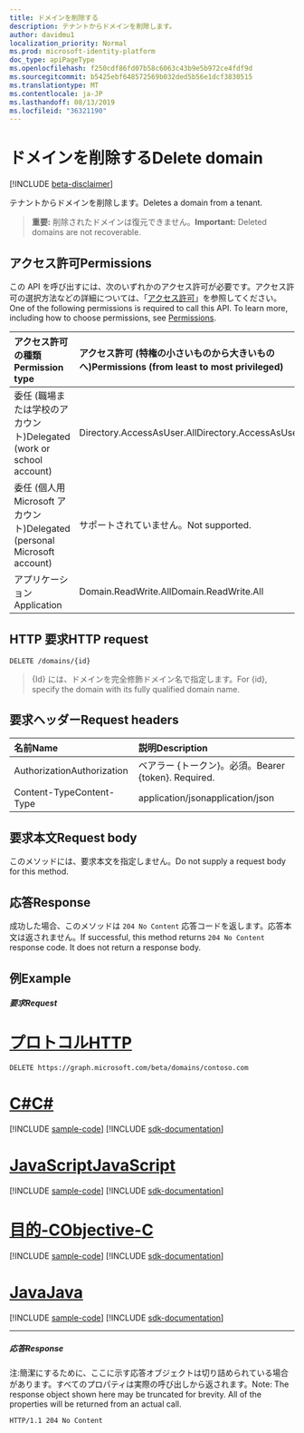 ```yaml
---
title: ドメインを削除する
description: テナントからドメインを削除します。
author: davidmu1
localization_priority: Normal
ms.prod: microsoft-identity-platform
doc_type: apiPageType
ms.openlocfilehash: f250cdf86fd07b58c6063c43b9e5b972ce4fdf9d
ms.sourcegitcommit: b5425ebf648572569b032ded5b56e1dcf3830515
ms.translationtype: MT
ms.contentlocale: ja-JP
ms.lasthandoff: 08/13/2019
ms.locfileid: "36321190"
---
```

# <a name="delete-domain"></a><span data-ttu-id="6015e-103">ドメインを削除する</span><span class="sxs-lookup"><span data-stu-id="6015e-103">Delete domain</span></span>

[!INCLUDE [beta-disclaimer](../../includes/beta-disclaimer.md)]

<span data-ttu-id="6015e-104">テナントからドメインを削除します。</span><span class="sxs-lookup"><span data-stu-id="6015e-104">Deletes a domain from a tenant.</span></span>

> <span data-ttu-id="6015e-105">**重要:** 削除されたドメインは復元できません。</span><span class="sxs-lookup"><span data-stu-id="6015e-105">**Important:** Deleted domains are not recoverable.</span></span>

## <a name="permissions"></a><span data-ttu-id="6015e-106">アクセス許可</span><span class="sxs-lookup"><span data-stu-id="6015e-106">Permissions</span></span>

<span data-ttu-id="6015e-p101">この API を呼び出すには、次のいずれかのアクセス許可が必要です。アクセス許可の選択方法などの詳細については、「[アクセス許可](/graph/permissions-reference)」を参照してください。</span><span class="sxs-lookup"><span data-stu-id="6015e-p101">One of the following permissions is required to call this API. To learn more, including how to choose permissions, see [Permissions](/graph/permissions-reference).</span></span>


|<span data-ttu-id="6015e-109">アクセス許可の種類</span><span class="sxs-lookup"><span data-stu-id="6015e-109">Permission type</span></span>      | <span data-ttu-id="6015e-110">アクセス許可 (特権の小さいものから大きいものへ)</span><span class="sxs-lookup"><span data-stu-id="6015e-110">Permissions (from least to most privileged)</span></span>              |
|:--------------------|:---------------------------------------------------------|
|<span data-ttu-id="6015e-111">委任 (職場または学校のアカウント)</span><span class="sxs-lookup"><span data-stu-id="6015e-111">Delegated (work or school account)</span></span> | <span data-ttu-id="6015e-112">Directory.AccessAsUser.All</span><span class="sxs-lookup"><span data-stu-id="6015e-112">Directory.AccessAsUser.All</span></span>    |
|<span data-ttu-id="6015e-113">委任 (個人用 Microsoft アカウント)</span><span class="sxs-lookup"><span data-stu-id="6015e-113">Delegated (personal Microsoft account)</span></span> | <span data-ttu-id="6015e-114">サポートされていません。</span><span class="sxs-lookup"><span data-stu-id="6015e-114">Not supported.</span></span>    |
|<span data-ttu-id="6015e-115">アプリケーション</span><span class="sxs-lookup"><span data-stu-id="6015e-115">Application</span></span> | <span data-ttu-id="6015e-116">Domain.ReadWrite.All</span><span class="sxs-lookup"><span data-stu-id="6015e-116">Domain.ReadWrite.All</span></span> |

## <a name="http-request"></a><span data-ttu-id="6015e-117">HTTP 要求</span><span class="sxs-lookup"><span data-stu-id="6015e-117">HTTP request</span></span>
<!-- { "blockType": "ignored" } -->
```http
DELETE /domains/{id}
```

> <span data-ttu-id="6015e-118">{Id} には、ドメインを完全修飾ドメイン名で指定します。</span><span class="sxs-lookup"><span data-stu-id="6015e-118">For {id}, specify the domain with its fully qualified domain name.</span></span>

## <a name="request-headers"></a><span data-ttu-id="6015e-119">要求ヘッダー</span><span class="sxs-lookup"><span data-stu-id="6015e-119">Request headers</span></span>

| <span data-ttu-id="6015e-120">名前</span><span class="sxs-lookup"><span data-stu-id="6015e-120">Name</span></span>       | <span data-ttu-id="6015e-121">説明</span><span class="sxs-lookup"><span data-stu-id="6015e-121">Description</span></span>|
|:---------------|:----------|
| <span data-ttu-id="6015e-122">Authorization</span><span class="sxs-lookup"><span data-stu-id="6015e-122">Authorization</span></span>  | <span data-ttu-id="6015e-p102">ベアラー {トークン}。必須。</span><span class="sxs-lookup"><span data-stu-id="6015e-p102">Bearer {token}. Required.</span></span> |
| <span data-ttu-id="6015e-125">Content-Type</span><span class="sxs-lookup"><span data-stu-id="6015e-125">Content-Type</span></span>  | <span data-ttu-id="6015e-126">application/json</span><span class="sxs-lookup"><span data-stu-id="6015e-126">application/json</span></span> |

## <a name="request-body"></a><span data-ttu-id="6015e-127">要求本文</span><span class="sxs-lookup"><span data-stu-id="6015e-127">Request body</span></span>

<span data-ttu-id="6015e-128">このメソッドには、要求本文を指定しません。</span><span class="sxs-lookup"><span data-stu-id="6015e-128">Do not supply a request body for this method.</span></span>

## <a name="response"></a><span data-ttu-id="6015e-129">応答</span><span class="sxs-lookup"><span data-stu-id="6015e-129">Response</span></span>

<span data-ttu-id="6015e-p103">成功した場合、このメソッドは `204 No Content` 応答コードを返します。応答本文は返されません。</span><span class="sxs-lookup"><span data-stu-id="6015e-p103">If successful, this method returns `204 No Content` response code. It does not return a response body.</span></span>

## <a name="example"></a><span data-ttu-id="6015e-132">例</span><span class="sxs-lookup"><span data-stu-id="6015e-132">Example</span></span>
##### <a name="request"></a><span data-ttu-id="6015e-133">要求</span><span class="sxs-lookup"><span data-stu-id="6015e-133">Request</span></span>


# <a name="httptabhttp"></a>[<span data-ttu-id="6015e-134">プロトコル</span><span class="sxs-lookup"><span data-stu-id="6015e-134">HTTP</span></span>](#tab/http)
<!-- {
  "blockType": "request",
  "name": "delete_domain"
}-->
```http
DELETE https://graph.microsoft.com/beta/domains/contoso.com
```
# <a name="ctabcsharp"></a>[<span data-ttu-id="6015e-135">C#</span><span class="sxs-lookup"><span data-stu-id="6015e-135">C#</span></span>](#tab/csharp)
[!INCLUDE [sample-code](../includes/snippets/csharp/delete-domain-csharp-snippets.md)]
[!INCLUDE [sdk-documentation](../includes/snippets/snippets-sdk-documentation-link.md)]

# <a name="javascripttabjavascript"></a>[<span data-ttu-id="6015e-136">JavaScript</span><span class="sxs-lookup"><span data-stu-id="6015e-136">JavaScript</span></span>](#tab/javascript)
[!INCLUDE [sample-code](../includes/snippets/javascript/delete-domain-javascript-snippets.md)]
[!INCLUDE [sdk-documentation](../includes/snippets/snippets-sdk-documentation-link.md)]

# <a name="objective-ctabobjc"></a>[<span data-ttu-id="6015e-137">目的-C</span><span class="sxs-lookup"><span data-stu-id="6015e-137">Objective-C</span></span>](#tab/objc)
[!INCLUDE [sample-code](../includes/snippets/objc/delete-domain-objc-snippets.md)]
[!INCLUDE [sdk-documentation](../includes/snippets/snippets-sdk-documentation-link.md)]

# <a name="javatabjava"></a>[<span data-ttu-id="6015e-138">Java</span><span class="sxs-lookup"><span data-stu-id="6015e-138">Java</span></span>](#tab/java)
[!INCLUDE [sample-code](../includes/snippets/java/delete-domain-java-snippets.md)]
[!INCLUDE [sdk-documentation](../includes/snippets/snippets-sdk-documentation-link.md)]

---


##### <a name="response"></a><span data-ttu-id="6015e-139">応答</span><span class="sxs-lookup"><span data-stu-id="6015e-139">Response</span></span>

<span data-ttu-id="6015e-p104">注:簡潔にするために、ここに示す応答オブジェクトは切り詰められている場合があります。すべてのプロパティは実際の呼び出しから返されます。</span><span class="sxs-lookup"><span data-stu-id="6015e-p104">Note: The response object shown here may be truncated for brevity. All of the properties will be returned from an actual call.</span></span>
<!-- {
  "blockType": "response",
  "truncated": true
} -->
```http
HTTP/1.1 204 No Content
```

<!-- uuid: 8fcb5dbc-d5aa-4681-8e31-b001d5168d79
2015-10-25 14:57:30 UTC -->
<!--
{
  "type": "#page.annotation",
  "description": "Delete domain",
  "keywords": "",
  "section": "documentation",
  "tocPath": "",
  "suppressions": [
  ]
}
-->
